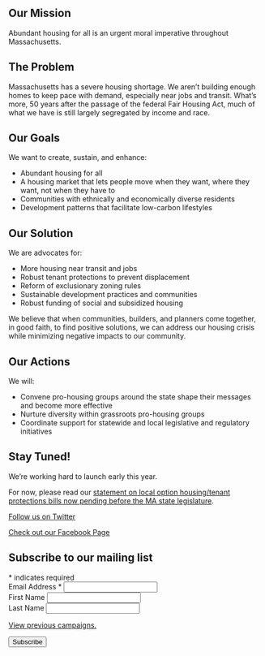 ## Our Mission

Abundant housing for all is an urgent moral imperative throughout Massachusetts.

## The Problem

Massachusetts has a severe housing shortage. We aren’t building enough homes to keep pace with demand, especially near jobs and transit. What’s more, 50 years after the passage of the federal Fair Housing Act, much of what we have is still largely segregated by income and race.

## Our Goals

We want to create, sustain, and enhance:

* Abundant housing for all
* A housing market that lets people move when they want, where they want, not when they have to
* Communities with ethnically and economically diverse residents
* Development patterns that facilitate low-carbon lifestyles

## Our Solution

We are advocates for:

* More housing near transit and jobs
* Robust tenant protections to prevent displacement
* Reform of exclusionary zoning rules
* Sustainable development practices and communities
* Robust funding of social and subsidized housing

We believe that when communities, builders, and planners come together, in good faith, to find positive solutions, we can address our housing crisis while minimizing negative impacts to our community.

## Our Actions

We will:

* Convene pro-housing groups around the state shape their messages and become more effective
* Nurture diversity within grassroots pro-housing groups
* Coordinate support for statewide and local legislative and regulatory initiatives

## Stay Tuned!

We’re working hard to launch early this year.

For now, please read our [statement on local option housing/tenant protections bills now pending before the MA state legislature](https://medium.com/@abundanthousingma/abundant-housing-ma-statement-on-local-option-housing-bills-4d354f6fa37b).

[Follow us on Twitter](https://twitter.com/abundanthomesma)

[Check out our Facebook Page](https://www.facebook.com/AbundantHousingMA/)

<!-- Begin Mailchimp Signup Form -->
<link href="//cdn-images.mailchimp.com/embedcode/classic-10_7.css" rel="stylesheet">
<div id="mc_embed_signup">
<form action="https://abundanthousingma.us4.list-manage.com/subscribe/post?u=8783bb28127fa91a7ac0a27eb&amp;id=d5619fa241" method="post" id="mc-embedded-subscribe-form" name="mc-embedded-subscribe-form" class="validate" target="_blank" novalidate>
    <div id="mc_embed_signup_scroll">
    <h2>Subscribe to our mailing list</h2>
<div class="indicates-required"><span class="asterisk">*</span> indicates required</div>
<div class="mc-field-group">
    <label for="mce-EMAIL">Email Address  <span class="asterisk">*</span>
</label>
    <input type="email" value="" name="EMAIL" class="required email" id="mce-EMAIL">
</div>
<div class="mc-field-group">
    <label for="mce-FNAME">First Name </label>
    <input type="text" value="" name="FNAME" class="" id="mce-FNAME">
</div>
<div class="mc-field-group">
    <label for="mce-LNAME">Last Name </label>
    <input type="text" value="" name="LNAME" class="" id="mce-LNAME">
</div>
<p><a href="https://us4.campaign-archive.com/home/?u=8783bb28127fa91a7ac0a27eb&id=d5619fa241" title="View previous campaigns">View previous campaigns.</a></p>
    <div id="mce-responses" class="clear">
        <div class="response" id="mce-error-response" style="display:none"></div>
        <div class="response" id="mce-success-response" style="display:none"></div>
    </div>    <!-- real people should not fill this in and expect good things - do not remove this or risk form bot signups-->
    <div style="position: absolute; left: -5000px;" aria-hidden="true"><input type="text" name="b_8783bb28127fa91a7ac0a27eb_d5619fa241" tabindex="-1" value=""></div>
    <div class="clear"><input type="submit" value="Subscribe" name="subscribe" id="mc-embedded-subscribe" class="button"></div>
    </div>
</form>
</div>
<script src="//s3.amazonaws.com/downloads.mailchimp.com/js/mc-validate.js"></script><script>(function($) {window.fnames = new Array(); window.ftypes = new Array();fnames[0]='EMAIL';ftypes[0]='email';fnames[1]='FNAME';ftypes[1]='text';fnames[2]='LNAME';ftypes[2]='text';fnames[3]='ADDRESS';ftypes[3]='address';fnames[4]='PHONE';ftypes[4]='phone';fnames[5]='BIRTHDAY';ftypes[5]='birthday';}(jQuery));var $mcj = jQuery.noConflict(true);</script>
<!--End mc_embed_signup-->

